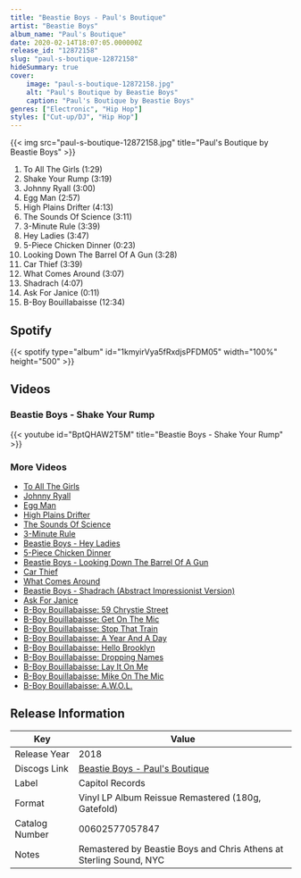 ```yaml
---
title: "Beastie Boys - Paul's Boutique"
artist: "Beastie Boys"
album_name: "Paul's Boutique"
date: 2020-02-14T18:07:05.000000Z
release_id: "12872158"
slug: "paul-s-boutique-12872158"
hideSummary: true
cover:
    image: "paul-s-boutique-12872158.jpg"
    alt: "Paul's Boutique by Beastie Boys"
    caption: "Paul's Boutique by Beastie Boys"
genres: ["Electronic", "Hip Hop"]
styles: ["Cut-up/DJ", "Hip Hop"]
---
```


{{< img src="paul-s-boutique-12872158.jpg" title="Paul's Boutique by Beastie Boys" >}}

<!-- section break -->

1. To All The Girls (1:29)
2. Shake Your Rump (3:19)
3. Johnny Ryall (3:00)
4. Egg Man (2:57)
5. High Plains Drifter (4:13)
6. The Sounds Of Science (3:11)
7. 3-Minute Rule (3:39)
8. Hey Ladies (3:47)
9. 5-Piece Chicken Dinner (0:23)
10. Looking Down The Barrel Of A Gun (3:28)
11. Car Thief (3:39)
12. What Comes Around (3:07)
13. Shadrach (4:07)
14. Ask For Janice (0:11)
15. B-Boy Bouillabaisse (12:34)

<!-- section break -->


## Spotify
{{< spotify type="album" id="1kmyirVya5fRxdjsPFDM05" width="100%" height="500" >}}



## Videos
### Beastie Boys - Shake Your Rump
{{< youtube id="BptQHAW2T5M" title="Beastie Boys - Shake Your Rump" >}}<br>

### More Videos

- [To All The Girls](https://www.youtube.com/watch?v=x2TP7tNQPwk)
- [Johnny Ryall](https://www.youtube.com/watch?v=PaE3JTPVKdc)
- [Egg Man](https://www.youtube.com/watch?v=-OgG0GwT-uY)
- [High Plains Drifter](https://www.youtube.com/watch?v=WVIbke4NTrg)
- [The Sounds Of Science](https://www.youtube.com/watch?v=Y90N5XsasN0)
- [3-Minute Rule](https://www.youtube.com/watch?v=itStM-gwUyU)
- [Beastie Boys - Hey Ladies](https://www.youtube.com/watch?v=Naf5uJYGoiU)
- [5-Piece Chicken Dinner](https://www.youtube.com/watch?v=D1SLYttJ4wg)
- [Beastie Boys - Looking Down The Barrel Of A Gun](https://www.youtube.com/watch?v=yr1Qe2m8oOA)
- [Car Thief](https://www.youtube.com/watch?v=MaUZpqSylkg)
- [What Comes Around](https://www.youtube.com/watch?v=p-gf6KdJVPA)
- [Beastie Boys - Shadrach (Abstract Impressionist Version)](https://www.youtube.com/watch?v=MEVfHmjKOrM)
- [Ask For Janice](https://www.youtube.com/watch?v=jaA9F1PfOpA)
- [B-Boy Bouillabaisse: 59 Chrystie Street](https://www.youtube.com/watch?v=a1CwXMGyFFU)
- [B-Boy Bouillabaisse: Get On The Mic](https://www.youtube.com/watch?v=6tHE2riC8Jk)
- [B-Boy Bouillabaisse: Stop That Train](https://www.youtube.com/watch?v=Dq8rRxIGSnw)
- [B-Boy Bouillabaisse: A Year And A Day](https://www.youtube.com/watch?v=7XqWICaNjTs)
- [B-Boy Bouillabaisse: Hello Brooklyn](https://www.youtube.com/watch?v=JfhgscVs_9g)
- [B-Boy Bouillabaisse: Dropping Names](https://www.youtube.com/watch?v=Bji0w5iGDQ8)
- [B-Boy Bouillabaisse: Lay It On Me](https://www.youtube.com/watch?v=gxmgxcEouNg)
- [B-Boy Bouillabaisse: Mike On The Mic](https://www.youtube.com/watch?v=tpSLyTwhjr8)
- [B-Boy Bouillabaisse: A.W.O.L.](https://www.youtube.com/watch?v=oXvXcecHg_E)


## Release Information
|  Key           | Value                                                |
| ---------------| ---------------------------------------------------- |
| Release Year   | 2018                                   |
| Discogs Link   | [Beastie Boys - Paul's Boutique](https://www.discogs.com/release/12872158-Beastie-Boys-Pauls-Boutique) |
| Label          | Capitol Records |
| Format         | Vinyl LP Album Reissue Remastered (180g, Gatefold) |
| Catalog Number | 00602577057847 |
| Notes | Remastered by Beastie Boys and Chris Athens at Sterling Sound, NYC |